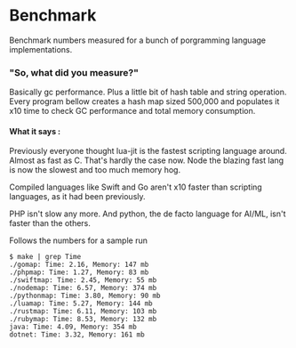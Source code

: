 # Benchmark

Benchmark numbers measured for a bunch of porgramming language implementations.

### "So, what did you measure?"

Basically gc performance. Plus a little bit of hash table and string operation.
Every program bellow creates a hash map sized 500,000 and populates it x10 time to check GC performance and total memory consumption.

#### What it says :

Previously everyone thought lua-jit is the fastest scripting language around. Almost as fast as C. That's hardly the case now. Node the blazing fast lang is now the slowest and too much memory hog.

Compiled languages like Swift and Go aren't x10 faster than scripting languages, as it had been previously.

PHP isn't slow any more. And python, the de facto language for AI/ML, isn't faster than the others.

Follows the numbers for a sample run

```
$ make | grep Time
./gomap: Time: 2.16, Memory: 147 mb
./phpmap: Time: 1.27, Memory: 83 mb
./swiftmap: Time: 2.45, Memory: 55 mb
./nodemap: Time: 6.57, Memory: 374 mb
./pythonmap: Time: 3.80, Memory: 90 mb
./luamap: Time: 5.27, Memory: 144 mb
./rustmap: Time: 6.11, Memory: 103 mb
./rubymap: Time: 8.53, Memory: 132 mb
java: Time: 4.09, Memory: 354 mb
dotnet: Time: 3.32, Memory: 161 mb
```
